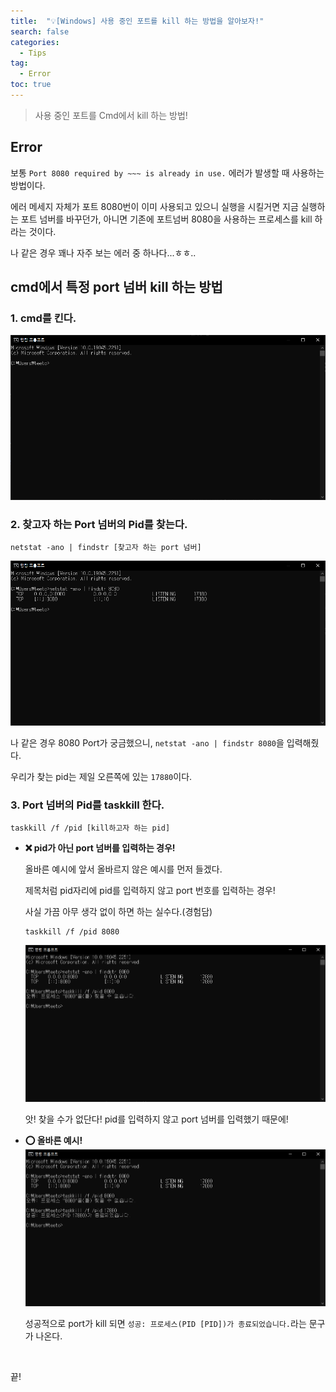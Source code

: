 ```yaml
---
title:  "💡[Windows] 사용 중인 포트를 kill 하는 방법을 알아보자!"
search: false
categories: 
  - Tips
tag:
  - Error
toc: true
---
```



> 사용 중인 포트를 Cmd에서 kill 하는 방법!

## Error
보통 `Port 8080 required by ~~~ is already in use.` 에러가 발생할 때 사용하는 방법이다.

에러 메세지 자체가 포트 8080번이 이미 사용되고 있으니 실행을 시킬거면 지금 실행하는 포트 넘버를 바꾸던가, 아니면 기존에 포트넘버 8080을 사용하는 프로세스를 kill 하라는 것이다.

나 같은 경우 꽤나 자주 보는 에러 중 하나다...ㅎㅎ..

## cmd에서 특정 port 넘버 kill 하는 방법
### 1. cmd를 킨다.
![port-kill-1](../../assets/images/post/Others/230223-port-kill-1.png)



### 2. 찾고자 하는 Port 넘버의 Pid를 찾는다.
```
netstat -ano | findstr [찾고자 하는 port 넘버]
```
![port-kill-2](../../assets/images/post/Others/230223-port-kill-2.png)

나 같은 경우 8080 Port가 궁금했으니, `netstat -ano | findstr 8080`을 입력해줬다.

우리가 찾는 pid는 제일 오른쪽에 있는 `17880`이다.

### 3. Port 넘버의 Pid를 taskkill 한다.
```
taskkill /f /pid [kill하고자 하는 pid]
```

- <strong>❌ pid가 아닌 port 넘버를 입력하는 경우!</strong>
    
    올바른 예시에 앞서 올바르지 않은 예시를 먼저 들겠다.

    제목처럼 pid자리에 pid를 입력하지 않고 port 번호를 입력하는 경우!

    사실 가끔 아무 생각 없이 하면 하는 실수다.(경험담)
    ```
    taskkill /f /pid 8080
    ```

    ![port-kill-3](../../assets/images/post/Others/230223-port-kill-3.png)

    앗! 찾을 수가 없단다! pid를 입력하지 않고 port 넘버를 입력했기 때문에!
- <strong>⭕ 올바른 예시!</strong>
    ![port-kill-4](../../assets/images/post/Others/230223-port-kill-4.png)

    성공적으로 port가 kill 되면 `성공: 프로세스(PID [PID])가 종료되었습니다.`라는 문구가 나온다.


<br>

끝!